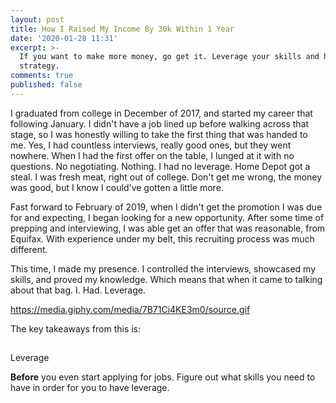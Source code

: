 ```yaml
---
layout: post
title: How I Raised My Income By 30k Within 1 Year
date: '2020-01-28 11:31'
excerpt: >-
  If you want to make more money, go get it. Leverage your skills and have a
  strategy.
comments: true
published: false
---
```

I graduated from college in December of 2017, and started my career that following January. I didn't have a job lined up before walking across that stage, so I was honestly willing to take the first thing that was handed to me. Yes, I had countless interviews, really good ones, but they went nowhere. When I had the first offer on the table, I lunged at it with no questions. No negotiating. Nothing. I had no leverage. Home Depot got a steal. I was fresh meat, right out of college. Don't get me wrong, the money was good, but I know I could've gotten a little more.

Fast forward to February of 2019, when I didn't get the promotion I was due for and expecting, I began looking for a new opportunity. After some time of prepping and interviewing, I was able get an offer that was reasonable, from Equifax. With experience under my belt, this recruiting process was much different.

This time, I made my presence. I controlled the interviews, showcased my skills, and proved my knowledge. Which means that when it came to talking about that bag. I. Had. Leverage.

https://media.giphy.com/media/7B71Ci4KE3m0/source.gif

The key takeaways from this is:

##

Leverage

**Before** you even start applying for jobs. Figure out what skills you need to have in order for you to have leverage. 


